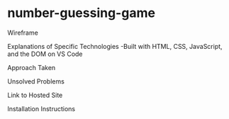 # number-guessing-game

Wireframe

Explanations of Specific Technologies
-Built with HTML, CSS, JavaScript, and the DOM on VS Code

Approach Taken

Unsolved Problems

Link to Hosted Site

Installation Instructions
